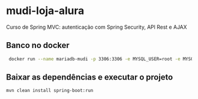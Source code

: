 # mudi-loja-alura
Curso de Spring MVC: autenticação com Spring Security, API Rest e AJAX


## Banco no docker
```bash
 docker run --name mariadb-mudi -p 3306:3306 -e MYSQL_USER=root -e MYSQL_PASSWORD=root -e MYSQL_ROOT_PASSWORD=root -e MYSQL_DATABASE=mudi -d mariadb:10.5
```

## Baixar as dependências e executar o projeto 
```bash
mvn clean install spring-boot:run
```